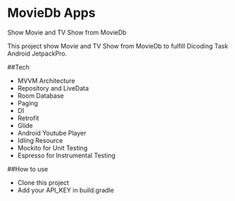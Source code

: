 # MovieDb Apps
 Show Movie and TV Show from MovieDb
 
 This project show Movie and TV Show from MovieDb to fulfill Dicoding Task Android JetpackPro.

##Tech
- MVVM Architecture
- Repository and LiveData
- Room Database
- Paging
- DI
- Retrofit
- Glide
- Android Youtube Player
- Idling Resource
- Mockito for Unit Testing
- Espresso for Instrumental Testing

##How to use
- Clone this project
- Add your API_KEY in build.gradle

